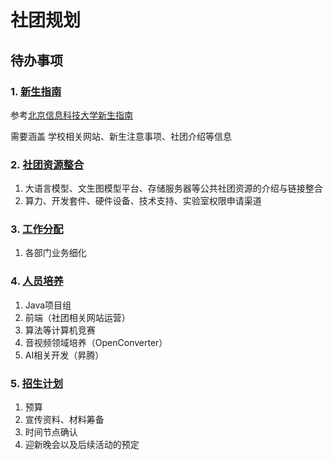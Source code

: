 # 社团规划

## 待办事项

### 1. [新生指南](https://gitee.com/TSGU-OSC/club-planning/blob/master/doc/freshmenGuide.md)

参考[北京信息科技大学新生指南](https://github.com/840119580/myblog-source)

需要涵盖 学校相关网站、新生注意事项、社团介绍等信息

### 2. [社团资源整合](https://gitee.com/TSGU-OSC/club-planning/blob/master/doc/integrationOfClubResources.md)

1. 大语言模型、文生图模型平台、存储服务器等公共社团资源的介绍与链接整合
2. 算力、开发套件、硬件设备、技术支持、实验室权限申请渠道

### 3. [工作分配](https://gitee.com/TSGU-OSC/club-planning/blob/master/doc/workAllocation.md)

1. 各部门业务细化

### 4. [人员培养](https://gitee.com/TSGU-OSC/club-planning/blob/master/doc/personelDevelopment.md)

1. Java项目组
2. 前端（社团相关网站运营）
3. 算法等计算机竞赛
4. 音视频领域培养（OpenConverter）
5. AI相关开发（昇腾）

### 5. [招生计划](https://gitee.com/TSGU-OSC/club-planning/blob/master/doc/enrollmentPlan.md)

1. 预算
2. 宣传资料、材料筹备
3. 时间节点确认
4. 迎新晚会以及后续活动的预定